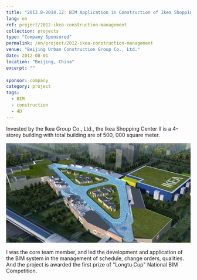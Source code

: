 ```yaml
---
title: "2012.8-2014.12: BIM Application in Construction of Ikea Shopping Center II in Daxing, Beijing"
lang: en
ref: project/2012-ikea-construction-management
collection: projects
type: "Company Sponsored"
permalink: /en/project/2012-ikea-construction-management
venue: "Beijing Urban Construction Group Co., Ltd."
date: 2012-08-01
location: "Beijing, China"
excerpt: ""

sponsor: company
category: project
tags: 
  - BIM
  - construction
  - 4D
---
```


Invested by the Ikea Group Co., Ltd., the Ikea Shopping Center II is a 4-storey building with total building are of 500, 000 square meter. 

![Image of the building](/images/2012-ikea-project-1.jpg)

I was the core team member, and led the development and application of the BIM system in the management of schedule, change orders, qualities. And the project is awarded the first prize of "Longtu Cup" National BIM Competition.